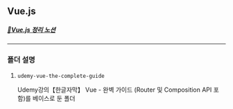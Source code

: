 ## Vue.js ##
##### [🔗Vue.js 정리 노션](https://separate-chimpanzee-eab.notion.site/vue-js-976572170dee441f985644cf720b5536) #####
---
### 폴더 설명 ###
1. `udemy-vue-the-complete-guide`

    Udemy강의【한글자막】 Vue - 완벽 가이드 (Router 및 Composition API 포함)를 베이스로 둔 폴더
    

